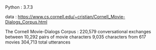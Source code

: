 Python : 3.7.3



data : https://www.cs.cornell.edu/~cristian/Cornell_Movie-Dialogs_Corpus.html

The Cornell Movie-Dialogs Corpus :
  220,579 conversational exchanges between 10,292 pairs of movie characters
  9,035 characters from 617 movies
  304,713 total utterances